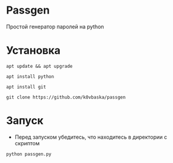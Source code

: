 # Passgen
Простой генератор паролей на python

# Установка

`apt update && apt upgrade`

`apt install python`

`apt install git`

`git clone https://github.com/k0vbaska/passgen`

# Запуск
* Перед запуском убедитесь, что находитесь в директории с скриптом

`python passgen.py`
